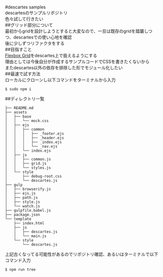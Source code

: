 #descartes samples  
descartesのサンプルリポジトリ  
色々試して行きたい  
##グリッド部分について  
最初からgridを設計しようとすると大変なので、一旦は既存のgridを踏襲しつつ、descartesでの使い心地を確認  
後に少しずつリファクタをする  
##目指すこと  
[Flexbox Grid](http://flexboxgrid.com/)をdescartes上で扱えるようにする  
理由としては今後自分が作成するサンプルコードでCSSを書きたくないから  
またdescartes以外の依存を排除した形でモジュール化したい  
##最速で試す方法  
ローカルにクローンし以下コマンドをターミナルから入力  
```
$ sudo npm i
```  
##ディレクトリ一覧  
```
├── README.md
├── assets
│   ├── base
│   │   └── mock.css
│   ├── ejs
│   │   ├── common
│   │   │   ├── _footer.ejs
│   │   │   ├── _header.ejs
│   │   │   ├── _index.ejs
│   │   │   └── _nav.ejs
│   │   └── index.ejs
│   ├── js
│   │   ├── common.js
│   │   ├── grid.js
│   │   └── styles.js
│   └── style
│       ├── debug-root.css
│       └── descartes.js
├── gulp
│   ├── browserify.js
│   ├── ejs.js
│   ├── path.js
│   ├── style.js
│   └── watch.js
├── gulpfile.babel.js
├── package.json
└── template
    ├── index.html
    ├── js
    │   ├── descartes.js
    │   └── main.js
    └── style
        └── descartes.js
```  
上記古くなってる可能性があるのでリポジトリ確認、あるいはターミナルで以下コマンド入力  
```
$ npm run tree
```
